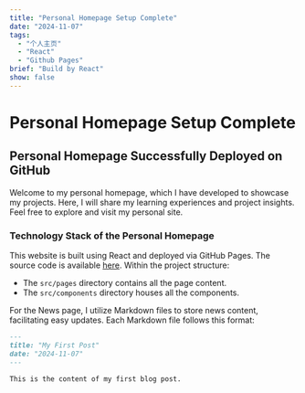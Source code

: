 ```yaml
---
title: "Personal Homepage Setup Complete"
date: "2024-11-07"
tags:
  - "个人主页"
  - "React"
  - "Github Pages"
brief: "Build by React"
show: false
---
```


# Personal Homepage Setup Complete

## Personal Homepage Successfully Deployed on GitHub

Welcome to my personal homepage, which I have developed to showcase my projects. Here, I will share my learning experiences and project insights. Feel free to explore and visit my personal site.

### Technology Stack of the Personal Homepage

This website is built using React and deployed via GitHub Pages. The source code is available [here](https://github.com/ni1o1/ni1o1.github.io). Within the project structure:

- The `src/pages` directory contains all the page content.
- The `src/components` directory houses all the components.

For the News page, I utilize Markdown files to store news content, facilitating easy updates. Each Markdown file follows this format:

```markdown
---
title: "My First Post"
date: "2024-11-07"
---

This is the content of my first blog post.